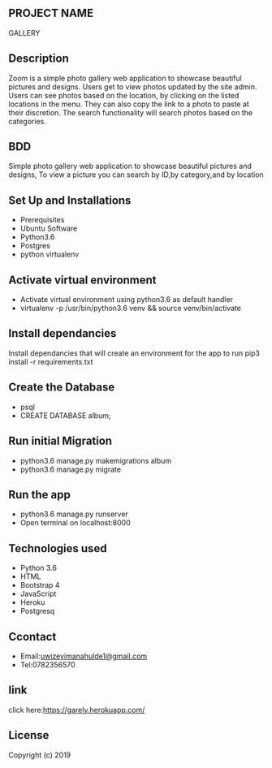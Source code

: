 ## PROJECT NAME
   GALLERY

## Description  
Zoom is a simple photo gallery web application to showcase beautiful pictures and designs. Users get to view photos updated by the site admin. Users can see photos based on the location, by clicking on the listed locations in the menu. They can also copy the link to a photo to paste at their discretion. The search functionality will search photos based on the categories.

## BDD
Simple photo gallery web application to showcase beautiful pictures and designs,
To view a picture you can search by ID,by category,and by location

## Set Up and Installations
* Prerequisites
* Ubuntu Software
* Python3.6
* Postgres
* python virtualenv

## Activate virtual environment
* Activate virtual environment using python3.6 as default handler
* virtualenv -p /usr/bin/python3.6 venv && source venv/bin/activate

## Install dependancies
Install dependancies that will create an environment for the app to run pip3 install -r requirements.txt

## Create the Database
* psql
* CREATE DATABASE album;

## Run initial Migration
* python3.6 manage.py makemigrations album
* python3.6 manage.py migrate

## Run the app
* python3.6 manage.py runserver
* Open terminal on localhost:8000

## Technologies used
* Python 3.6
* HTML
* Bootstrap 4
* JavaScript
* Heroku
* Postgresq

## Ccontact
* Email:uwizeyimanahulde1@gmail.com
* Tel:0782356570
## link
click here:https://garely.herokuapp.com/

## License
Copyright (c) 2019


